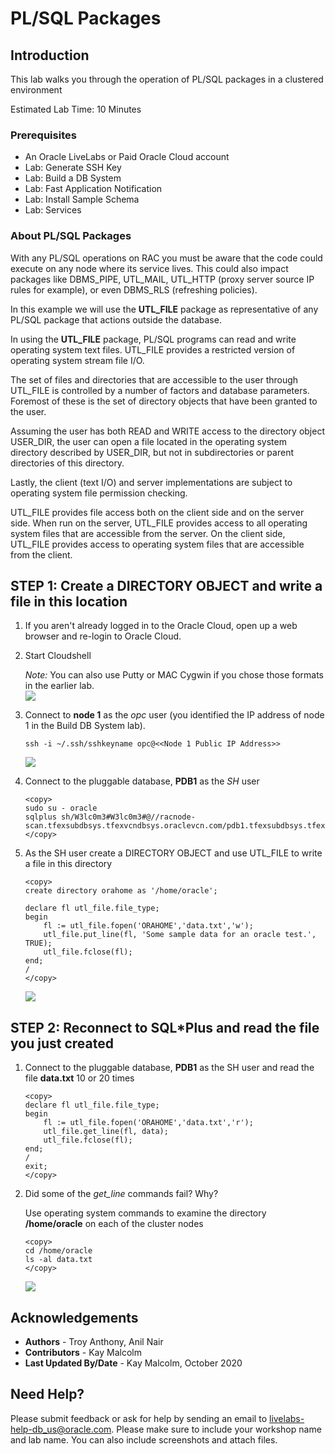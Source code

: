 # PL/SQL Packages

## Introduction
This lab walks you through the operation of PL/SQL packages in a clustered environment

Estimated Lab Time: 10 Minutes

### Prerequisites
- An Oracle LiveLabs or Paid Oracle Cloud account
- Lab: Generate SSH Key
- Lab: Build a DB System
- Lab: Fast Application Notification
- Lab: Install Sample Schema
- Lab: Services
  
### About PL/SQL Packages
With any PL/SQL operations on RAC you must be aware that the code could execute on any node where its service lives. This could also impact packages like DBMS\_PIPE, UTL\_MAIL, UTL\_HTTP (proxy server source IP rules for example), or even DBMS\_RLS (refreshing policies).

In this example we will use the **UTL\_FILE** package as representative of any PL/SQL package that actions outside the database.

In using the **UTL\_FILE** package, PL/SQL programs can read and write operating system text files. UTL\_FILE provides a restricted version of operating system stream file I/O.

The set of files and directories that are accessible to the user through UTL\_FILE is controlled by a number of factors and database parameters. Foremost of these is the set of directory objects that have been granted to the user.

Assuming the user has both READ and WRITE access to the directory object USER\_DIR, the user can open a file located in the operating system directory described by USER\_DIR, but not in subdirectories or parent directories of this directory.

Lastly, the client (text I/O) and server implementations are subject to operating system file permission checking.

UTL\_FILE provides file access both on the client side and on the server side. When run on the server, UTL\_FILE provides access to all operating system files that are accessible from the server. On the client side, UTL\_FILE provides access to operating system files that are accessible from the client.

## **STEP 1:**  Create a DIRECTORY OBJECT and write a file in this location

1.  If you aren't already logged in to the Oracle Cloud, open up a web browser and re-login to Oracle Cloud. 

2.  Start Cloudshell
    
    *Note:* You can also use Putty or MAC Cygwin if you chose those formats in the earlier lab.  
    ![](../clusterware/images/start-cloudshell.png " ")

3.  Connect to **node 1** as the *opc* user (you identified the IP address of node 1 in the Build DB System lab). 

    ````
    ssh -i ~/.ssh/sshkeyname opc@<<Node 1 Public IP Address>>
    ````
    ![](../clusterware/images/racnode1-login.png " ")

4. Connect to the pluggable database, **PDB1** as the *SH* user

    ````
    <copy>
    sudo su - oracle
    sqlplus sh/W3lc0m3#W3lc0m3#@//racnode-scan.tfexsubdbsys.tfexvcndbsys.oraclevcn.com/pdb1.tfexsubdbsys.tfexvcndbsys.oraclevcn.com
    </copy>
    ````

5. As the SH user create a DIRECTORY OBJECT and use UTL\_FILE to write a file in this directory

    ````
    <copy>
    create directory orahome as '/home/oracle';

    declare fl utl_file.file_type;
    begin
        fl := utl_file.fopen('ORAHOME','data.txt','w');
        utl_file.put_line(fl, 'Some sample data for an oracle test.', TRUE);
        utl_file.fclose(fl);  
    end;
    /
    </copy>
    ````
    ![](./images/dir-num5.png " " )


## **STEP 2:** Reconnect to SQL\*Plus and read the file you just created

1. Connect to the pluggable database, **PDB1** as the SH user and read the file **data.txt** 10 or 20 times

    ````
    <copy>
    declare fl utl_file.file_type;
    begin
        fl := utl_file.fopen('ORAHOME','data.txt','r');
        utl_file.get_line(fl, data);
        utl_file.fclose(fl);  
    end;
    /
    exit;
    </copy>
    ````

2. Did some of the *get_line* commands fail? Why?

   Use operating system commands to examine the directory **/home/oracle** on each of the cluster nodes
    ````
    <copy>
    cd /home/oracle
    ls -al data.txt
    </copy>
    ````
    ![](./images/sched-1.png " " )

## Acknowledgements
* **Authors** - Troy Anthony, Anil Nair
* **Contributors** - Kay Malcolm
* **Last Updated By/Date** - Kay Malcolm, October 2020

## Need Help?


Please submit feedback or ask for help by sending an email to livelabs-help-db_us@oracle.com. Please make sure to include your workshop name and lab name.  You can also include screenshots and attach files.
